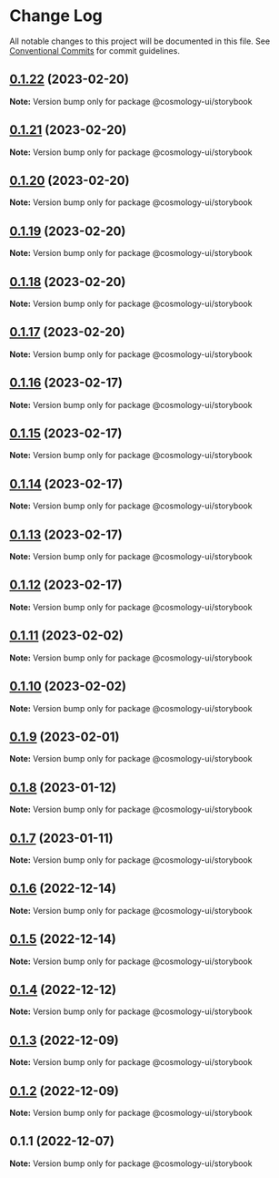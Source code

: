 # Change Log

All notable changes to this project will be documented in this file.
See [Conventional Commits](https://conventionalcommits.org) for commit guidelines.

## [0.1.22](https://github.com/cosmology-tech/cosmology-ui/compare/@cosmology-ui/storybook@0.1.21...@cosmology-ui/storybook@0.1.22) (2023-02-20)

**Note:** Version bump only for package @cosmology-ui/storybook





## [0.1.21](https://github.com/cosmology-tech/cosmology-ui/compare/@cosmology-ui/storybook@0.1.20...@cosmology-ui/storybook@0.1.21) (2023-02-20)

**Note:** Version bump only for package @cosmology-ui/storybook





## [0.1.20](https://github.com/cosmology-tech/cosmology-ui/compare/@cosmology-ui/storybook@0.1.19...@cosmology-ui/storybook@0.1.20) (2023-02-20)

**Note:** Version bump only for package @cosmology-ui/storybook





## [0.1.19](https://github.com/cosmology-tech/cosmology-ui/compare/@cosmology-ui/storybook@0.1.18...@cosmology-ui/storybook@0.1.19) (2023-02-20)

**Note:** Version bump only for package @cosmology-ui/storybook





## [0.1.18](https://github.com/cosmology-tech/cosmology-ui/compare/@cosmology-ui/storybook@0.1.17...@cosmology-ui/storybook@0.1.18) (2023-02-20)

**Note:** Version bump only for package @cosmology-ui/storybook





## [0.1.17](https://github.com/cosmology-tech/cosmology-ui/compare/@cosmology-ui/storybook@0.1.16...@cosmology-ui/storybook@0.1.17) (2023-02-20)

**Note:** Version bump only for package @cosmology-ui/storybook





## [0.1.16](https://github.com/cosmology-tech/cosmology-ui/compare/@cosmology-ui/storybook@0.1.15...@cosmology-ui/storybook@0.1.16) (2023-02-17)

**Note:** Version bump only for package @cosmology-ui/storybook





## [0.1.15](https://github.com/cosmology-tech/cosmology-ui/compare/@cosmology-ui/storybook@0.1.14...@cosmology-ui/storybook@0.1.15) (2023-02-17)

**Note:** Version bump only for package @cosmology-ui/storybook





## [0.1.14](https://github.com/cosmology-tech/cosmology-ui/compare/@cosmology-ui/storybook@0.1.13...@cosmology-ui/storybook@0.1.14) (2023-02-17)

**Note:** Version bump only for package @cosmology-ui/storybook





## [0.1.13](https://github.com/cosmology-tech/cosmology-ui/compare/@cosmology-ui/storybook@0.1.12...@cosmology-ui/storybook@0.1.13) (2023-02-17)

**Note:** Version bump only for package @cosmology-ui/storybook





## [0.1.12](https://github.com/cosmology-tech/cosmology-ui/compare/@cosmology-ui/storybook@0.1.11...@cosmology-ui/storybook@0.1.12) (2023-02-17)

**Note:** Version bump only for package @cosmology-ui/storybook





## [0.1.11](https://github.com/cosmology-tech/cosmology-ui/compare/@cosmology-ui/storybook@0.1.10...@cosmology-ui/storybook@0.1.11) (2023-02-02)

**Note:** Version bump only for package @cosmology-ui/storybook





## [0.1.10](https://github.com/cosmology-tech/cosmology-ui/compare/@cosmology-ui/storybook@0.1.9...@cosmology-ui/storybook@0.1.10) (2023-02-02)

**Note:** Version bump only for package @cosmology-ui/storybook





## [0.1.9](https://github.com/cosmology-tech/cosmology-ui/compare/@cosmology-ui/storybook@0.1.8...@cosmology-ui/storybook@0.1.9) (2023-02-01)

**Note:** Version bump only for package @cosmology-ui/storybook





## [0.1.8](https://github.com/cosmology-tech/cosmology-ui/compare/@cosmology-ui/storybook@0.1.7...@cosmology-ui/storybook@0.1.8) (2023-01-12)

**Note:** Version bump only for package @cosmology-ui/storybook





## [0.1.7](https://github.com/cosmology-tech/cosmology-ui/compare/@cosmology-ui/storybook@0.1.6...@cosmology-ui/storybook@0.1.7) (2023-01-11)

**Note:** Version bump only for package @cosmology-ui/storybook





## [0.1.6](https://github.com/cosmology-tech/cosmology-ui/compare/@cosmology-ui/storybook@0.1.5...@cosmology-ui/storybook@0.1.6) (2022-12-14)

**Note:** Version bump only for package @cosmology-ui/storybook





## [0.1.5](https://github.com/cosmology-tech/cosmology-ui/compare/@cosmology-ui/storybook@0.1.4...@cosmology-ui/storybook@0.1.5) (2022-12-14)

**Note:** Version bump only for package @cosmology-ui/storybook





## [0.1.4](https://github.com/cosmology-tech/cosmology-ui/compare/@cosmology-ui/storybook@0.1.3...@cosmology-ui/storybook@0.1.4) (2022-12-12)

**Note:** Version bump only for package @cosmology-ui/storybook





## [0.1.3](https://github.com/cosmology-tech/cosmology-ui/compare/@cosmology-ui/storybook@0.1.2...@cosmology-ui/storybook@0.1.3) (2022-12-09)

**Note:** Version bump only for package @cosmology-ui/storybook





## [0.1.2](https://github.com/cosmology-tech/cosmology-ui/compare/@cosmology-ui/storybook@0.1.1...@cosmology-ui/storybook@0.1.2) (2022-12-09)

**Note:** Version bump only for package @cosmology-ui/storybook





## 0.1.1 (2022-12-07)

**Note:** Version bump only for package @cosmology-ui/storybook

